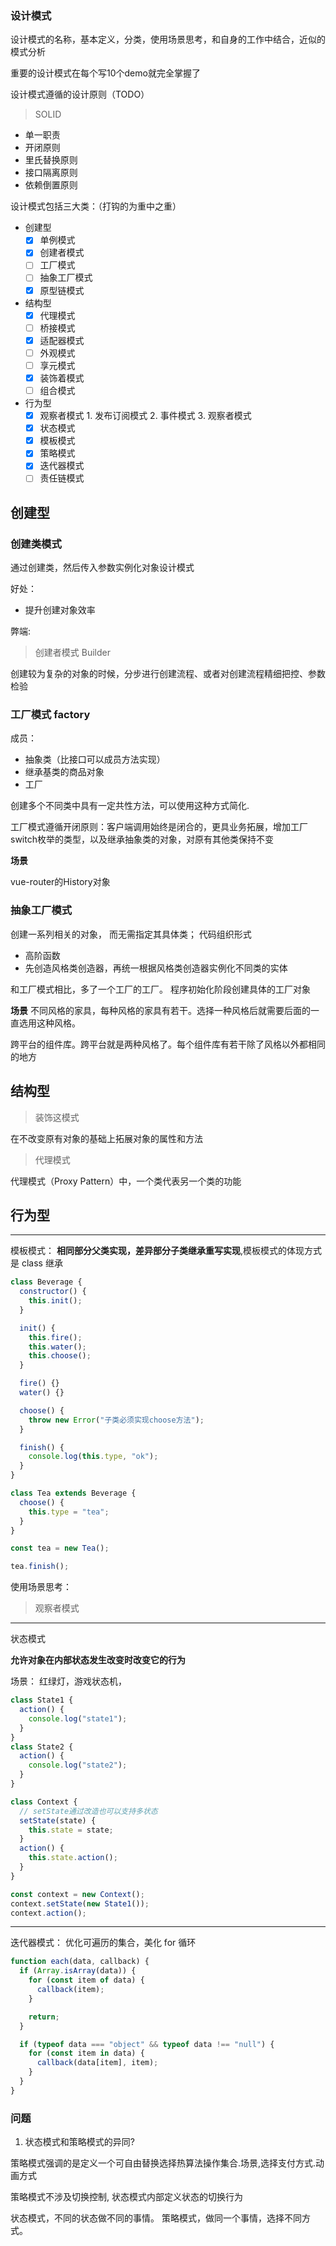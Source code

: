 ### 设计模式


设计模式的名称，基本定义，分类，使用场景思考，和自身的工作中结合，近似的模式分析


重要的设计模式在每个写10个demo就完全掌握了

设计模式遵循的设计原则（TODO）

> SOLID

- 单一职责
- 开闭原则
- 里氏替换原则
- 接口隔离原则
- 依赖倒置原则

设计模式包括三大类：（打钩的为重中之重）

- 创建型
  - [x] 单例模式
  - [x] 创建者模式
  - [ ] 工厂模式
  - [ ] 抽象工厂模式
  - [x] 原型链模式
- 结构型
  - [x] 代理模式
  - [ ] 桥接模式
  - [x] 适配器模式
  - [ ] 外观模式
  - [ ] 享元模式
  - [x] 装饰着模式
  - [ ] 组合模式
- 行为型
  - [x] 观察者模式
        1. 发布订阅模式
        2. 事件模式
        3. 观察者模式
  - [x] 状态模式
  - [x] 模板模式
  - [x] 策略模式
  - [x] 迭代器模式
  - [ ] 责任链模式

## 创建型

### 创建类模式

通过创建类，然后传入参数实例化对象设计模式

好处：

- 提升创建对象效率

弊端:

> 创建者模式 Builder

创建较为复杂的对象的时候，分步进行创建流程、或者对创建流程精细把控、参数检验

### 工厂模式 factory

成员：
- 抽象类（比接口可以成员方法实现）
- 继承基类的商品对象
- 工厂

创建多个不同类中具有一定共性方法，可以使用这种方式简化.



工厂模式遵循开闭原则：客户端调用始终是闭合的，更具业务拓展，增加工厂switch枚举的类型，以及继承抽象类的对象，对原有其他类保持不变


**场景**

vue-router的History对象



### 抽象工厂模式

创建一系列相关的对象， 而无需指定其具体类；
代码组织形式
- 高阶函数
- 先创造风格类创造器，再统一根据风格类创造器实例化不同类的实体

和工厂模式相比，多了一个工厂的工厂。
程序初始化阶段创建具体的工厂对象





**场景**
不同风格的家具，每种风格的家具有若干。选择一种风格后就需要后面的一直选用这种风格。

跨平台的组件库。跨平台就是两种风格了。每个组件库有若干除了风格以外都相同的地方



## 结构型

> 装饰这模式

在不改变原有对象的基础上拓展对象的属性和方法

> 代理模式

代理模式（Proxy Pattern）中，一个类代表另一个类的功能

## 行为型

---

模板模式： **相同部分父类实现，差异部分子类继承重写实现**,模板模式的体现方式是 class 继承

```javascript
class Beverage {
  constructor() {
    this.init();
  }

  init() {
    this.fire();
    this.water();
    this.choose();
  }

  fire() {}
  water() {}

  choose() {
    throw new Error("子类必须实现choose方法");
  }

  finish() {
    console.log(this.type, "ok");
  }
}

class Tea extends Beverage {
  choose() {
    this.type = "tea";
  }
}

const tea = new Tea();

tea.finish();

```

使用场景思考：




> 观察者模式

---
 状态模式

**允许对象在内部状态发生改变时改变它的行为**

场景： 红绿灯，游戏状态机，

```javascript
class State1 {
  action() {
    console.log("state1");
  }
}
class State2 {
  action() {
    console.log("state2");
  }
}

class Context {
  // setState通过改造也可以支持多状态
  setState(state) {
    this.state = state;
  }
  action() {
    this.state.action();
  }
}

const context = new Context();
context.setState(new State1());
context.action();
```

---

迭代器模式： 优化可遍历的集合，美化 for 循环

```javascript
function each(data, callback) {
  if (Array.isArray(data)) {
    for (const item of data) {
      callback(item);
    }

    return;
  }

  if (typeof data === "object" && typeof data !== "null") {
    for (const item in data) {
      callback(data[item], item);
    }
  }
}
```

### 问题

1. 状态模式和策略模式的异同?

策略模式强调的是定义一个可自由替换选择热算法操作集合.场景,选择支付方式.动画方式

策略模式不涉及切换控制, 状态模式内部定义状态的切换行为

状态模式，不同的状态做不同的事情。
策略模式，做同一个事情，选择不同方式。
